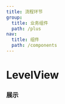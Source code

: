 ```yaml
---
title: 流程环节
group: 
  title: 业务组件
  path: /plus
nav:
  title: 组件
  path: /components
---
```


# LevelView

### 展示

<code src="./demos/demo.tsx" />
<API/>
